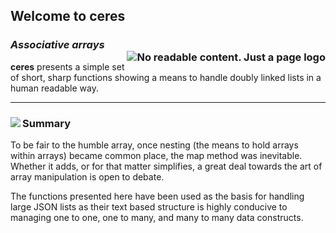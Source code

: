 ## Welcome to ceres

### *Associative arrays*<div id="logo-container"><img id="logo-default" title="No readable content. Just a page logo" class="img-logo" align="right" src="../ceres-sv/images/CSV-02/Logo01.png"></div>

**ceres** presents a simple set of short, sharp functions showing a means to handle doubly linked lists in a human 
readable way.

***

### Summary<img class="img-pointer" align="left" src="/images/CSVPeriscope.png">

To be fair to the humble array, once nesting (the means to hold arrays within arrays) became common place, the map 
method was inevitable.  Whether it adds, or for that matter simplifies, a great deal towards the art of array 
manipulation is open to debate.
     
The functions presented here have been used as the basis for handling large JSON lists as their text based structure 
is highly conducive to managing one to one, one to many, and many to many data constructs.

<br>

[read more]: https://github.com/jbtule
[@jbtule]: https://gist.github.com/jbtule/4336842
[@ceresbakalite]: https://github.com/ceresbakalite
